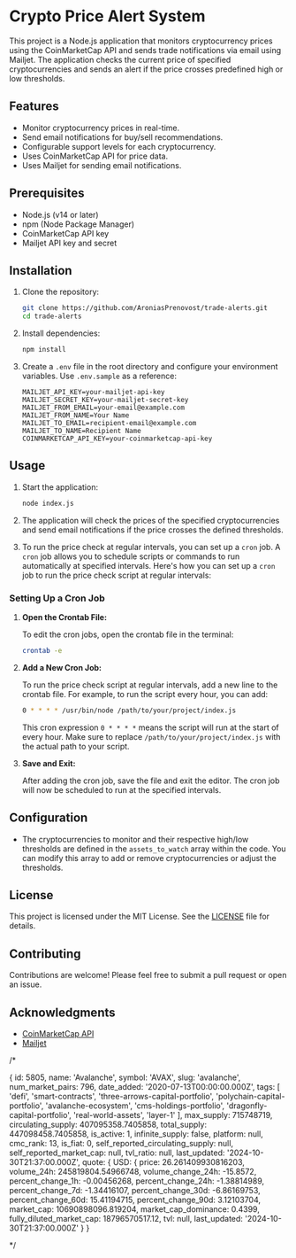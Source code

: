 # Crypto Price Alert System

This project is a Node.js application that monitors cryptocurrency prices using the CoinMarketCap API and sends trade notifications via email using Mailjet. The application checks the current price of specified cryptocurrencies and sends an alert if the price crosses predefined high or low thresholds.

## Features

- Monitor cryptocurrency prices in real-time.
- Send email notifications for buy/sell recommendations.
- Configurable support levels for each cryptocurrency.
- Uses CoinMarketCap API for price data.
- Uses Mailjet for sending email notifications.

## Prerequisites

- Node.js (v14 or later)
- npm (Node Package Manager)
- CoinMarketCap API key
- Mailjet API key and secret

## Installation

1. Clone the repository:

   ```bash
   git clone https://github.com/AroniasPrenovost/trade-alerts.git
   cd trade-alerts
   ```

2. Install dependencies:

   ```bash
   npm install
   ```

3. Create a `.env` file in the root directory and configure your environment variables. Use `.env.sample` as a reference:

   ```plaintext
   MAILJET_API_KEY=your-mailjet-api-key
   MAILJET_SECRET_KEY=your-mailjet-secret-key
   MAILJET_FROM_EMAIL=your-email@example.com
   MAILJET_FROM_NAME=Your Name
   MAILJET_TO_EMAIL=recipient-email@example.com
   MAILJET_TO_NAME=Recipient Name
   COINMARKETCAP_API_KEY=your-coinmarketcap-api-key
   ```

## Usage

1. Start the application:

   ```bash
   node index.js
   ```

2. The application will check the prices of the specified cryptocurrencies and send email notifications if the price crosses the defined thresholds.

3. To run the price check at regular intervals, you can set up a `cron` job. A `cron` job allows you to schedule scripts or commands to run automatically at specified intervals. Here's how you can set up a `cron` job to run the price check script at regular intervals:

### Setting Up a Cron Job

1. **Open the Crontab File:**

   To edit the cron jobs, open the crontab file in the terminal:

   ```bash
   crontab -e
   ```

2. **Add a New Cron Job:**

   To run the price check script at regular intervals, add a new line to the crontab file. For example, to run the script every hour, you can add:

   ```bash
   0 * * * * /usr/bin/node /path/to/your/project/index.js
   ```

   This cron expression `0 * * * *` means the script will run at the start of every hour. Make sure to replace `/path/to/your/project/index.js` with the actual path to your script.

3. **Save and Exit:**

   After adding the cron job, save the file and exit the editor. The cron job will now be scheduled to run at the specified intervals.

## Configuration

- The cryptocurrencies to monitor and their respective high/low thresholds are defined in the `assets_to_watch` array within the code. You can modify this array to add or remove cryptocurrencies or adjust the thresholds.

## License

This project is licensed under the MIT License. See the [LICENSE](LICENSE) file for details.

## Contributing

Contributions are welcome! Please feel free to submit a pull request or open an issue.

## Acknowledgments

- [CoinMarketCap API](https://coinmarketcap.com/api/)
- [Mailjet](https://www.mailjet.com/)



/*

{
 id: 5805,
 name: 'Avalanche',
 symbol: 'AVAX',
 slug: 'avalanche',
 num_market_pairs: 796,
 date_added: '2020-07-13T00:00:00.000Z',
 tags: [
   'defi',
   'smart-contracts',
   'three-arrows-capital-portfolio',
   'polychain-capital-portfolio',
   'avalanche-ecosystem',
   'cms-holdings-portfolio',
   'dragonfly-capital-portfolio',
   'real-world-assets',
   'layer-1'
 ],
 max_supply: 715748719,
 circulating_supply: 407095358.7405858,
 total_supply: 447098458.7405858,
 is_active: 1,
 infinite_supply: false,
 platform: null,
 cmc_rank: 13,
 is_fiat: 0,
 self_reported_circulating_supply: null,
 self_reported_market_cap: null,
 tvl_ratio: null,
 last_updated: '2024-10-30T21:37:00.000Z',
 quote: {
   USD: {
     price: 26.261409930816203,
     volume_24h: 245819804.54966748,
     volume_change_24h: -15.8572,
     percent_change_1h: -0.00456268,
     percent_change_24h: -1.38814989,
     percent_change_7d: -1.34416107,
     percent_change_30d: -6.86169753,
     percent_change_60d: 15.41194715,
     percent_change_90d: 3.12103704,
     market_cap: 10690898096.819204,
     market_cap_dominance: 0.4399,
     fully_diluted_market_cap: 18796570517.12,
     tvl: null,
     last_updated: '2024-10-30T21:37:00.000Z'
   }
 }

*/
